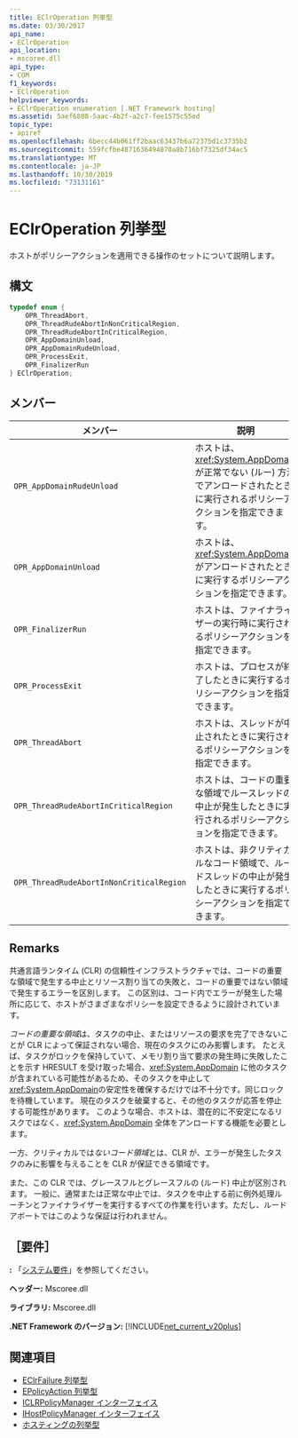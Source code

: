 ```yaml
---
title: EClrOperation 列挙型
ms.date: 03/30/2017
api_name:
- EClrOperation
api_location:
- mscoree.dll
api_type:
- COM
f1_keywords:
- EClrOperation
helpviewer_keywords:
- EClrOperation enumeration [.NET Framework hosting]
ms.assetid: 5aef6808-5aac-4b2f-a2c7-fee1575c55ed
topic_type:
- apiref
ms.openlocfilehash: 6becc44b061ff2baac63437b6a72375d1c3735b2
ms.sourcegitcommit: 559fcfbe4871636494870a8b716bf7325df34ac5
ms.translationtype: MT
ms.contentlocale: ja-JP
ms.lasthandoff: 10/30/2019
ms.locfileid: "73131161"
---
```

# <a name="eclroperation-enumeration"></a>EClrOperation 列挙型
ホストがポリシーアクションを適用できる操作のセットについて説明します。  
  
## <a name="syntax"></a>構文  
  
```cpp  
typedef enum {  
    OPR_ThreadAbort,  
    OPR_ThreadRudeAbortInNonCriticalRegion,  
    OPR_ThreadRudeAbortInCriticalRegion,  
    OPR_AppDomainUnload,  
    OPR_AppDomainRudeUnload,  
    OPR_ProcessExit,  
    OPR_FinalizerRun  
} EClrOperation;  
```  
  
## <a name="members"></a>メンバー  
  
|メンバー|説明|  
|------------|-----------------|  
|`OPR_AppDomainRudeUnload`|ホストは、<xref:System.AppDomain> が正常でない (ルー) 方法でアンロードされたときに実行されるポリシーアクションを指定できます。|  
|`OPR_AppDomainUnload`|ホストは、<xref:System.AppDomain> がアンロードされたときに実行するポリシーアクションを指定できます。|  
|`OPR_FinalizerRun`|ホストは、ファイナライザーの実行時に実行されるポリシーアクションを指定できます。|  
|`OPR_ProcessExit`|ホストは、プロセスが終了したときに実行するポリシーアクションを指定できます。|  
|`OPR_ThreadAbort`|ホストは、スレッドが中止されたときに実行されるポリシーアクションを指定できます。|  
|`OPR_ThreadRudeAbortInCriticalRegion`|ホストは、コードの重要な領域でルースレッドの中止が発生したときに実行されるポリシーアクションを指定できます。|  
|`OPR_ThreadRudeAbortInNonCriticalRegion`|ホストは、非クリティカルなコード領域で、ルードスレッドの中止が発生したときに実行するポリシーアクションを指定できます。|  
  
## <a name="remarks"></a>Remarks  
 共通言語ランタイム (CLR) の信頼性インフラストラクチャでは、コードの重要な領域で発生する中止とリソース割り当ての失敗と、コードの重要ではない領域で発生するエラーを区別します。 この区別は、コード内でエラーが発生した場所に応じて、ホストがさまざまなポリシーを設定できるように設計されています。  
  
 *コードの重要な領域*は、タスクの中止、またはリソースの要求を完了できないことが CLR によって保証されない場合、現在のタスクにのみ影響します。 たとえば、タスクがロックを保持していて、メモリ割り当て要求の発生時に失敗したことを示す HRESULT を受け取った場合、<xref:System.AppDomain> に他のタスクが含まれている可能性があるため、そのタスクを中止して <xref:System.AppDomain>の安定性を確保するだけでは不十分です。同じロックを待機しています。 現在のタスクを破棄すると、その他のタスクが応答を停止する可能性があります。 このような場合、ホストは、潜在的に不安定になるリスクではなく、<xref:System.AppDomain> 全体をアンロードする機能を必要とします。  
  
 一方、クリティカルでは*ないコード領域*とは、CLR が、エラーが発生したタスクのみに影響を与えることを CLR が保証できる領域です。  
  
 また、この CLR では、グレースフルとグレースフルの (ルード) 中止が区別されます。 一般に、通常または正常な中止では、タスクを中止する前に例外処理ルーチンとファイナライザーを実行するすべての作業を行います。ただし、ルードアボートではこのような保証は行われません。  
  
## <a name="requirements"></a>［要件］  
 **:** 「[システム要件](../../../../docs/framework/get-started/system-requirements.md)」を参照してください。  
  
 **ヘッダー:** Mscoree.dll  
  
 **ライブラリ:** Mscoree.dll  
  
 **.NET Framework のバージョン:** [!INCLUDE[net_current_v20plus](../../../../includes/net-current-v20plus-md.md)]  
  
## <a name="see-also"></a>関連項目

- [EClrFailure 列挙型](../../../../docs/framework/unmanaged-api/hosting/eclrfailure-enumeration.md)
- [EPolicyAction 列挙型](../../../../docs/framework/unmanaged-api/hosting/epolicyaction-enumeration.md)
- [ICLRPolicyManager インターフェイス](../../../../docs/framework/unmanaged-api/hosting/iclrpolicymanager-interface.md)
- [IHostPolicyManager インターフェイス](../../../../docs/framework/unmanaged-api/hosting/ihostpolicymanager-interface.md)
- [ホスティングの列挙型](../../../../docs/framework/unmanaged-api/hosting/hosting-enumerations.md)
